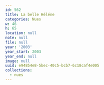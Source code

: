 ```yaml
---
id: 562
title: La belle Héléne
categories: Nues
w: 46
h: 65
location: null
note: null
file: null
year: '2003'
year_start: 2003
year_end: null
image: null
uuid: e94854e8-5bec-40c5-bcb7-6c18caf4e005
collections:
  - nues
---
```



